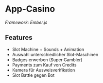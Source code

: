# App-Casino
*Framework: Ember.js*

## Features

- Slot Machine + Sounds + Animation
- Auswahl unterschiedlicher Slot-Maschinen
- Badges erwerben (Super Gambler)
- Payments zum Kauf von Credits
- Kamera für Ausweisverifikation
- Slot Battle gegen Bot
